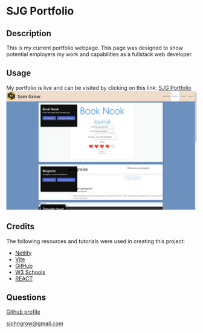 # SJG Portfolio

## Description
This is my current portfolio webpage. This page was designed to show potential employers my work and capabilities as a fullstack web developer.

## Usage
My portfolio is live and can be visited by clicking on this link: [SJG Portfolio](https://helpful-tartufo-77b416.netlify.app/)
![Deployed website](./images/site_screenshot.png)

## Credits
The following resources and tutorials were used in creating this project:

* [Netlify](https://www.netlify.com/?qgad=669861900644&qgterm=netlify&utm_source=google&utm_term=netlify&utm_campaign=GS_Connect:+Netlify+Brand&utm_medium=paid_search&hsa_acc=3888979506&hsa_cam=20355763121&hsa_grp=154990107550&hsa_ad=669861900644&hsa_src=g&hsa_tgt=kwd-309804753741&hsa_kw=netlify&hsa_mt=b&hsa_net=adwords&hsa_ver=3&gad_source=1&gclid=CjwKCAjwzN-vBhAkEiwAYiO7oFWmvIZ1zS8ai9yPnKOLyY2vATl2K_wxSsDPeOLtJNsa6dP3zqtNMxoCARcQAvD_BwE)
* [Vite](https://vitejs.dev/)
* [GitHub](https://github.com/)
* [W3 Schools](https://www.w3schools.com/)
* [REACT](https://react.dev/)

## Questions
[Github profile](https://github.com/HoneyBuzz94)

sjohngrow@gmail.com

